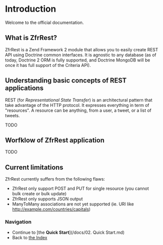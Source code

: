 # Introduction

Welcome to the official documentation.

## What is ZfrRest?

ZfrRest is a Zend Framework 2 module that allows you to easily create REST API using Doctrine common interfaces. It
is agnostic to any database (as of today, Doctrine 2 ORM is fully supported, and Doctrine MongoDB will be once it has
full support of the Criteria API).

## Understanding basic concepts of REST applications

REST (for *Representational State Transfer*) is an architectural pattern that take advantage of the HTTP protocol. It
expresses everything in term of "resources". A resource can be anything, from a user, a tweet, or a list of tweets.

TODO

## Worfklow of ZfrRest application

TODO

## Current limitations

ZfrRest currently suffers from the following flaws:

* ZfrRest only support POST and PUT for single resource (you cannot bulk create or bulk update)
* ZfrRest only supports JSON output
* ManyToMany associations are not yet supported (ie. URI like http://example.com/countries/capitals)

### Navigation

* Continue to [the **Quick Start**](/docs/02. Quick Start.md)
* Back to [the Index](/docs/README.md)
